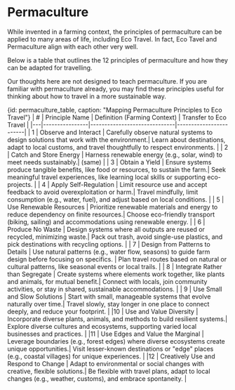 # Permaculture

While invented in a farming context, the principles of permaculture can be applied to many areas of life, including Eco Travel. In fact, Eco Tavel and Permaculture align with each other very well.

Below is a table that outlines the 12 principles of permaculture and how they can be adapted for travelling.

Our thoughts here are not designed to teach permaculture. If you are familiar with permaculture already, you may find these principles useful for thinking about how to travel in a more sustainable way.

{id: permaculture_table, caption: "Mapping Permaculture Principles to Eco Travel"}
| # | Principle Name | Definition (Farming Context) | Transfer to Eco Travel |
|---|----------------|------------------------------|------------------------|
| 1 | Observe and Interact | Carefully observe natural systems to design solutions that work with the environment.| Learn about destinations, adapt to local customs, and travel thoughtfully to respect environments. |
| 2 | Catch and Store Energy | Harness renewable energy (e.g., solar, wind) to meet needs sustainably.| (same) |
| 3 | Obtain a Yield | Ensure systems produce tangible benefits, like food or resources, to sustain the farm.| Seek meaningful travel experiences, like learning local skills or supporting eco-projects. |
| 4 | Apply Self-Regulation | Limit resource use and accept feedback to avoid overexploitation or harm.| Travel mindfully, limit consumption (e.g., water, fuel), and adjust based on local conditions. |
| 5 | Use Renewable Resources | Prioritize renewable materials and energy to reduce dependency on finite resources.| Choose eco-friendly transport (biking, sailing) and accommodations using renewable energy. |
| 6 | Produce No Waste | Design systems where all outputs are reused or recycled, minimizing waste.| Pack out trash, avoid single-use plastics, and pick destinations with recycling options. |
| 7 | Design from Patterns to Details | Use natural patterns (e.g., water flow, seasons) to guide farm design before focusing on specifics. | Plan travel routes based on natural or cultural patterns, like seasonal events or local trails. |
| 8 | Integrate Rather than Segregate | Create systems where elements work together, like plants and animals, for mutual benefit.| Connect with locals, join community activities, or stay in shared, sustainable accommodations. |
| 9 | Use Small and Slow Solutions | Start with small, manageable systems that evolve naturally over time.| Travel slowly, stay longer in one place to connect deeply, and reduce your footprint. |
|10 | Use and Value Diversity | Incorporate diverse plants, animals, and methods to build resilient systems.| Explore diverse cultures and ecosystems, supporting varied local businesses and practices. |
|11 | Use Edges and Value the Marginal | Leverage boundaries (e.g., forest edges) where diverse ecosystems create unique opportunities.| Visit lesser-known destinations or "edge" places (e.g., coastal villages) for unique experiences. |
|12 | Creatively Use and Respond to Change | Adapt to environmental or social changes with creative, flexible solutions.| Be flexible with travel plans, adapt to local changes (e.g., weather, customs), and embrace spontaneity. |
